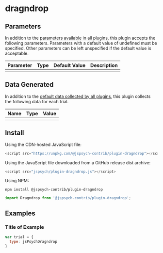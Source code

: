 # dragndrop



## Parameters

In addition to the [parameters available in all plugins](https://jspsych.org/latest/overview/plugins.md#parameters-available-in-all-plugins), this plugin accepts the following parameters. Parameters with a default value of undefined must be specified. Other parameters can be left unspecified if the default value is acceptable.

| Parameter           | Type             | Default Value      | Description                              |
| ------------------- | ---------------- | ------------------ | ---------------------------------------- |
|                     |                  |                    |                                          |

## Data Generated

In addition to the [default data collected by all plugins](https://jspsych.org/latest/overview/plugins.md#data-collected-by-all-plugins), this plugin collects the following data for each trial.

| Name      | Type    | Value                                    |
| --------- | ------- | ---------------------------------------- |
|           |         |                                          |

## Install

Using the CDN-hosted JavaScript file:

```js
<script src="https://unpkg.com/@jspsych-contrib/plugin-dragndrop"></script>
```

Using the JavaScript file downloaded from a GitHub release dist archive:

```js
<script src="jspsych/plugin-dragndrop.js"></script>
```

Using NPM:

```
npm install @jspsych-contrib/plugin-dragndrop
```

```js
import Dragndrop from '@jspsych-contrib/plugin-dragndrop';
```

## Examples

### Title of Example

```javascript
var trial = {
  type: jsPsychDragndrop
}
```